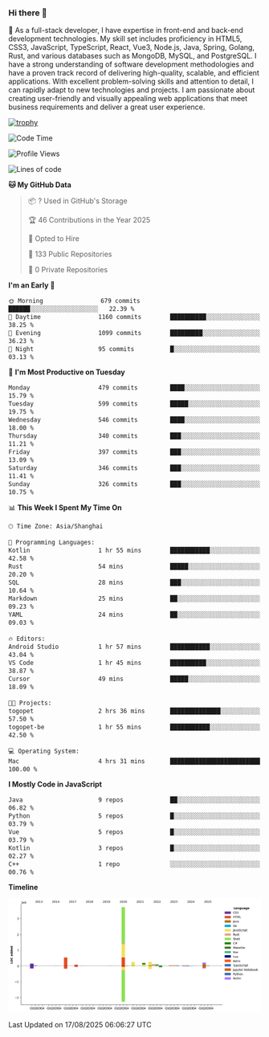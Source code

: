 ### Hi there 👋

🌱 As a full-stack developer, I have expertise in front-end and back-end development technologies. My skill set includes proficiency in HTML5, CSS3, JavaScript, TypeScript, React, Vue3, Node.js, Java, Spring, Golang, Rust, and various databases such as MongoDB, MySQL, and PostgreSQL. I have a strong understanding of software development methodologies and have a proven track record of delivering high-quality, scalable, and efficient applications. With excellent problem-solving skills and attention to detail, I can rapidly adapt to new technologies and projects. I am passionate about creating user-friendly and visually appealing web applications that meet business requirements and deliver a great user experience.

[![trophy](https://github-profile-trophy.vercel.app/?username=elton&rank=SECRET,SSS,SS,S,AAA,AA,A&theme=onedark&no-frame=true&margin-w=10)](https://github.com/ryo-ma/github-profile-trophy)

<!--START_SECTION:waka-->
![Code Time](http://img.shields.io/badge/Code%20Time-1%2C851%20hrs%2033%20mins-blue)

![Profile Views](http://img.shields.io/badge/Profile%20Views-1-blue)

![Lines of code](https://img.shields.io/badge/From%20Hello%20World%20I%27ve%20Written-5.8%20million%20lines%20of%20code-blue)

**🐱 My GitHub Data** 

> 📦 ? Used in GitHub's Storage 
 > 
> 🏆 46 Contributions in the Year 2025
 > 
> 💼 Opted to Hire
 > 
> 📜 133 Public Repositories 
 > 
> 🔑 0 Private Repositories 
 > 
**I'm an Early 🐤** 

```text
🌞 Morning                679 commits         ██████░░░░░░░░░░░░░░░░░░░   22.39 % 
🌆 Daytime                1160 commits        ██████████░░░░░░░░░░░░░░░   38.25 % 
🌃 Evening                1099 commits        █████████░░░░░░░░░░░░░░░░   36.23 % 
🌙 Night                  95 commits          █░░░░░░░░░░░░░░░░░░░░░░░░   03.13 % 
```
📅 **I'm Most Productive on Tuesday** 

```text
Monday                   479 commits         ████░░░░░░░░░░░░░░░░░░░░░   15.79 % 
Tuesday                  599 commits         █████░░░░░░░░░░░░░░░░░░░░   19.75 % 
Wednesday                546 commits         ████░░░░░░░░░░░░░░░░░░░░░   18.00 % 
Thursday                 340 commits         ███░░░░░░░░░░░░░░░░░░░░░░   11.21 % 
Friday                   397 commits         ███░░░░░░░░░░░░░░░░░░░░░░   13.09 % 
Saturday                 346 commits         ███░░░░░░░░░░░░░░░░░░░░░░   11.41 % 
Sunday                   326 commits         ███░░░░░░░░░░░░░░░░░░░░░░   10.75 % 
```


📊 **This Week I Spent My Time On** 

```text
🕑︎ Time Zone: Asia/Shanghai

💬 Programming Languages: 
Kotlin                   1 hr 55 mins        ███████████░░░░░░░░░░░░░░   42.58 % 
Rust                     54 mins             █████░░░░░░░░░░░░░░░░░░░░   20.20 % 
SQL                      28 mins             ███░░░░░░░░░░░░░░░░░░░░░░   10.64 % 
Markdown                 25 mins             ██░░░░░░░░░░░░░░░░░░░░░░░   09.23 % 
YAML                     24 mins             ██░░░░░░░░░░░░░░░░░░░░░░░   09.03 % 

🔥 Editors: 
Android Studio           1 hr 57 mins        ███████████░░░░░░░░░░░░░░   43.04 % 
VS Code                  1 hr 45 mins        ██████████░░░░░░░░░░░░░░░   38.87 % 
Cursor                   49 mins             █████░░░░░░░░░░░░░░░░░░░░   18.09 % 

🐱‍💻 Projects: 
togopet                  2 hrs 36 mins       ██████████████░░░░░░░░░░░   57.50 % 
togopet-be               1 hr 55 mins        ███████████░░░░░░░░░░░░░░   42.50 % 

💻 Operating System: 
Mac                      4 hrs 31 mins       █████████████████████████   100.00 % 
```

**I Mostly Code in JavaScript** 

```text
Java                     9 repos             ██░░░░░░░░░░░░░░░░░░░░░░░   06.82 % 
Python                   5 repos             █░░░░░░░░░░░░░░░░░░░░░░░░   03.79 % 
Vue                      5 repos             █░░░░░░░░░░░░░░░░░░░░░░░░   03.79 % 
Kotlin                   3 repos             █░░░░░░░░░░░░░░░░░░░░░░░░   02.27 % 
C++                      1 repo              ░░░░░░░░░░░░░░░░░░░░░░░░░   00.76 % 
```



**Timeline**

![Lines of Code chart](https://raw.githubusercontent.com/elton/elton/main/assets/bar_graph.png)


 Last Updated on 17/08/2025 06:06:27 UTC
<!--END_SECTION:waka-->

<!--
**elton/elton** is a ✨ _special_ ✨ repository because its `README.md` (this file) appears on your GitHub profile.

Here are some ideas to get you started:

- 🔭 I’m currently working on ...
- 🌱 I’m currently learning ...
- 👯 I’m looking to collaborate on ...
- 🤔 I’m looking for help with ...
- 💬 Ask me about ...
- 📫 How to reach me: ...
- 😄 Pronouns: ...
- ⚡ Fun fact: ...
-->
